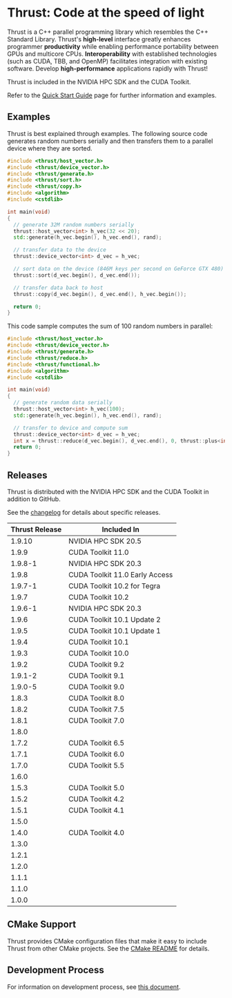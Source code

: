 Thrust: Code at the speed of light
==================================

Thrust is a C++ parallel programming library which resembles the C++ Standard
Library. Thrust's **high-level** interface greatly enhances
programmer **productivity** while enabling performance portability between
GPUs and multicore CPUs. **Interoperability** with established technologies
(such as CUDA, TBB, and OpenMP) facilitates integration with existing
software. Develop **high-performance** applications rapidly with Thrust!

Thrust is included in the NVIDIA HPC SDK and the CUDA Toolkit.

Refer to the [Quick Start Guide](http://github.com/thrust/thrust/wiki/Quick-Start-Guide) page for further information and examples.

Examples
--------

Thrust is best explained through examples. The following source code
generates random numbers serially and then transfers them to a parallel
device where they are sorted.

```c++
#include <thrust/host_vector.h>
#include <thrust/device_vector.h>
#include <thrust/generate.h>
#include <thrust/sort.h>
#include <thrust/copy.h>
#include <algorithm>
#include <cstdlib>

int main(void)
{
  // generate 32M random numbers serially
  thrust::host_vector<int> h_vec(32 << 20);
  std::generate(h_vec.begin(), h_vec.end(), rand);

  // transfer data to the device
  thrust::device_vector<int> d_vec = h_vec;

  // sort data on the device (846M keys per second on GeForce GTX 480)
  thrust::sort(d_vec.begin(), d_vec.end());

  // transfer data back to host
  thrust::copy(d_vec.begin(), d_vec.end(), h_vec.begin());

  return 0;
}
```

This code sample computes the sum of 100 random numbers in parallel:

```c++
#include <thrust/host_vector.h>
#include <thrust/device_vector.h>
#include <thrust/generate.h>
#include <thrust/reduce.h>
#include <thrust/functional.h>
#include <algorithm>
#include <cstdlib>

int main(void)
{
  // generate random data serially
  thrust::host_vector<int> h_vec(100);
  std::generate(h_vec.begin(), h_vec.end(), rand);

  // transfer to device and compute sum
  thrust::device_vector<int> d_vec = h_vec;
  int x = thrust::reduce(d_vec.begin(), d_vec.end(), 0, thrust::plus<int>());
  return 0;
}
```

Releases
--------

Thrust is distributed with the NVIDIA HPC SDK and the CUDA Toolkit in addition
to GitHub.

See the [changelog](CHANGELOG.md) for details about specific releases.

| Thrust Release    | Included In                    |
| ----------------- | ------------------------------ |
| 1.9.10            | NVIDIA HPC SDK 20.5            |
| 1.9.9             | CUDA Toolkit 11.0              |
| 1.9.8-1           | NVIDIA HPC SDK 20.3            |
| 1.9.8             | CUDA Toolkit 11.0 Early Access |
| 1.9.7-1           | CUDA Toolkit 10.2 for Tegra    |
| 1.9.7             | CUDA Toolkit 10.2              |
| 1.9.6-1           | NVIDIA HPC SDK 20.3            |
| 1.9.6             | CUDA Toolkit 10.1 Update 2     |
| 1.9.5             | CUDA Toolkit 10.1 Update 1     |
| 1.9.4             | CUDA Toolkit 10.1              |
| 1.9.3             | CUDA Toolkit 10.0              |
| 1.9.2             | CUDA Toolkit 9.2               |
| 1.9.1-2           | CUDA Toolkit 9.1               |
| 1.9.0-5           | CUDA Toolkit 9.0               |
| 1.8.3             | CUDA Toolkit 8.0               |
| 1.8.2             | CUDA Toolkit 7.5               |
| 1.8.1             | CUDA Toolkit 7.0               |
| 1.8.0             |                                |
| 1.7.2             | CUDA Toolkit 6.5               |
| 1.7.1             | CUDA Toolkit 6.0               |
| 1.7.0             | CUDA Toolkit 5.5               |
| 1.6.0             |                                |
| 1.5.3             | CUDA Toolkit 5.0               |
| 1.5.2             | CUDA Toolkit 4.2               |
| 1.5.1             | CUDA Toolkit 4.1               |
| 1.5.0             |                                |
| 1.4.0             | CUDA Toolkit 4.0               |
| 1.3.0             |                                |
| 1.2.1             |                                |
| 1.2.0             |                                |
| 1.1.1             |                                |
| 1.1.0             |                                |
| 1.0.0             |                                |

CMake Support
-------------

Thrust provides CMake configuration files that make it easy to include Thrust
from other CMake projects. See the [CMake README](thrust/cmake/README.md)
for details.

Development Process
-------------------

For information on development process, see [this document](DEVELOPMENT_MODEL.md).

